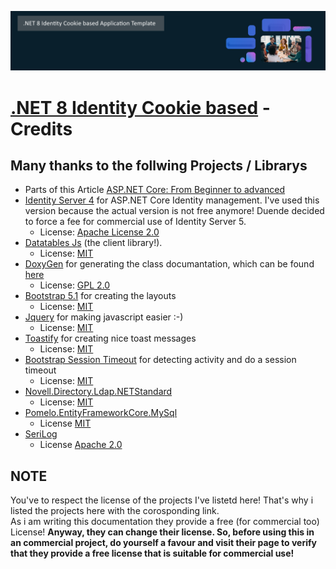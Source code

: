  ![image](Screenshots/netBanner.png)

# [.NET 8 Identity Cookie based](https://github.com/madcoda9000/dotnet-cookie-based-identity)  -  Credits

## Many thanks to the follwing Projects / Librarys

- Parts of this Article [ASP.NET Core: From Beginner to advanced](https://burakneis.com/asp-net-core-identity/)
- [Identity Server 4](https://github.com/IdentityServer/IdentityServer4) for ASP.NET Core Identity management. I've used this version because the actual version is not free anymore! Duende decided to force a fee for commercial use of Identity Server 5.
  - License: [Apache License 2.0](https://github.com/IdentityServer/IdentityServer4/blob/main/LICENSE)
- [Datatables Js](https://datatables.net/) (the client library!).
  - License: [MIT](https://datatables.net/license/mit)
- [DoxyGen](Https://doxygen.nl) for generating the class documantation, which can be found [here](Documentation/generated/html/)
  - License: [GPL 2.0](https://github.com/doxygen/doxygen/blob/master/LICENSE)
- [Bootstrap 5.1](https://getbootstrap.com) for creating the layouts
  - License: [MIT](https://github.com/twbs/bootstrap/blob/v4.0.0/LICENSE)
- [Jquery](https://jquery.com) for making javascript easier :-)
  - License: [MIT](https://jquery.org/license/)
- [Toastify](https://apvarun.github.io/toastify-js/) for creating nice toast messages
  - License: [MIT](https://github.com/apvarun/toastify-js/blob/master/LICENSE)
- [Bootstrap Session Timeout](https://jquery-plugins.net/bootstrap-session-timeout) for detecting activity and do a session timeout
  - License: [MIT](https://github.com/orangehill/bootstrap-session-timeout/blob/master/LICENSE.md)
- [Novell.Directory.Ldap.NETStandard](https://github.com/dsbenghe/Novell.Directory.Ldap.NETStandard)
  - License: [MIT](https://github.com/dsbenghe/Novell.Directory.Ldap.NETStandard/blob/master/LICENSE)
- [Pomelo.EntityFrameworkCore.MySql](https://github.com/PomeloFoundation/Pomelo.EntityFrameworkCore.MySql)
  - License [MIT](https://github.com/PomeloFoundation/Pomelo.EntityFrameworkCore.MySql)
- [SeriLog](https://serilog.net/)
  - License [Apache 2.0](https://www.apache.org/licenses/LICENSE-2.0)

## NOTE

You've to respect the license of the projects I've listetd here! That's why i listed the projects here with the corosponding link.  
As i am writing this documentation they provide a free (for commercial too) License! **Anyway, they can change their license. So, before using this in an commercial project, do yourself a favour and visit their page to verify that they provide a free license that is suitable for commercial use!**